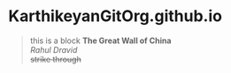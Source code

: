 # KarthikeyanGitOrg.github.io
>this is a block
>**The Great Wall of China**<br/>
>_Rahul Dravid_<br/>
>~~strike through~~
